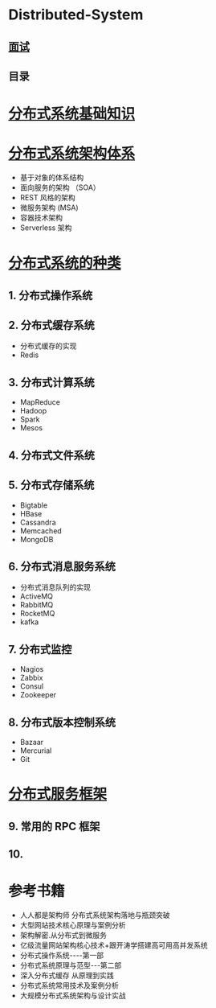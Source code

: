 # Distributed-System

[面试](https://github.com/stevenli91748/Distributed-System/tree/master/Interview)
---

目录
-----

# [分布式系统基础知识](https://github.com/stevenli91748/Distributed-System/tree/master/Fundametal%20knowledge)

 

# [分布式系统架构体系](https://github.com/stevenli91748/Distributed-System/tree/master/Architecture)

 *  基于对象的体系结构
 *  面向服务的架构 （SOA）
 *  REST 风格的架构
 *  微服务架构 (MSA)
 *  容器技术架构
 *  Serverless 架构

#  [分布式系统的种类](https://github.com/stevenli91748/Distributed-System/tree/master/Types%20of%20system)

## 1.  分布式操作系统

## 2.  分布式缓存系统
 *  分布式缓存的实现
 *  Redis

## 3.  分布式计算系统
 *  MapReduce
 *  Hadoop
 *  Spark
 *  Mesos
 
## 4.  分布式文件系统

## 5.  分布式存储系统
 *   Bigtable
 *   HBase
 *  Cassandra
 *   Memcached
 *  MongoDB
 
## 6.  分布式消息服务系统
 *   分布式消息队列的实现
 *   ActiveMQ
 *   RabbitMQ
 *   RocketMQ
 *   kafka

## 7.  分布式监控
 *   Nagios
 *   Zabbix
 *   Consul
 *   Zookeeper
 
## 8.  分布式版本控制系统
 *   Bazaar
 *   Mercurial
 *   Git
 
#  [分布式服务框架](https://github.com/stevenli91748/Distributed-System/tree/master/Service%20framework)

## 9.  常用的 RPC 框架
 

## 10. 




# 参考书籍

 * 人人都是架构师  分布式系统架构落地与瓶颈突破
 * 大型网站技术核心原理与案例分析
 * 架构解密.从分布式到微服务
 * 亿级流量网站架构核心技术+跟开涛学搭建高可用高并发系统
 * 分布式操作系统----第一部
 * 分布式系统原理与范型---第二部
 * 深入分布式缓存 从原理到实践
 * 分布式系统常用技术及案例分析
 * 大规模分布式系统架构与设计实战
